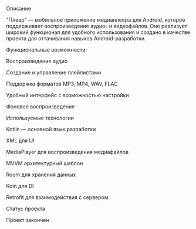 Описание

"Плеер" — мобильное приложение медиаплеера для Android, которое поддерживает воспроизведение аудио- и видеофайлов. Оно реализует широкий функционал для удобного использования и создано в качестве проекта для оттачивания навыков Android-разработки.

Функциональные возможности:

Воспроизведение аудио

Создание и управление плейлистами

Поддержка форматов MP3, MP4, WAV, FLAC

Удобный интерфейс с возможностью настройки

Фоновое воспроизведение

Используемые технологии

Kotlin — основной язык разработки

XML для UI

MediaPlayer для воспроизведения медиафайлов

MVVM архитектурный шаблон

Room для хранения данных

Koin для DI

Retrofit для взаимодействия с сервером

Статус проекта

Проект закончен
